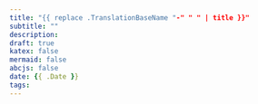 ```yaml
---
title: "{{ replace .TranslationBaseName "-" " " | title }}"
subtitle: ""
description:
draft: true
katex: false
mermaid: false
abcjs: false
date: {{ .Date }}
tags:
---
```

